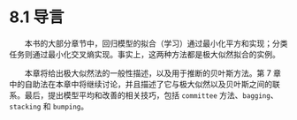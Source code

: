 # 8.1 导言

<style>p{text-indent:2em;2}</style>

本书的大部分章节中，回归模型的拟合（学习）通过最小化平方和实现；分类任务则通过最小化交叉熵实现。事实上，这两种方法都是极大似然拟合的实例。

本章将给出极大似然法的一般性描述，以及用于推断的贝叶斯方法。第 7 章中的自助法在本章中将继续讨论，并且描述了它与极大似然以及贝叶斯之间的联系。最后，提出模型平均和改善的相关技巧，包括 `committee` 方法、`bagging`、`stacking` 和 `bumping`。
